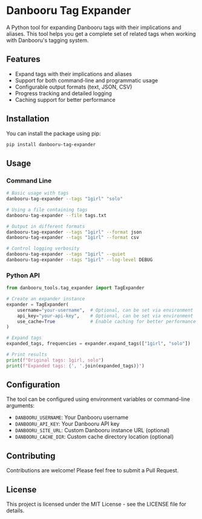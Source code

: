 # Danbooru Tag Expander

A Python tool for expanding Danbooru tags with their implications and aliases. This tool helps you get a complete set of related tags when working with Danbooru's tagging system.

## Features

- Expand tags with their implications and aliases
- Support for both command-line and programmatic usage
- Configurable output formats (text, JSON, CSV)
- Progress tracking and detailed logging
- Caching support for better performance

## Installation

You can install the package using pip:

```bash
pip install danbooru-tag-expander
```

## Usage

### Command Line

```bash
# Basic usage with tags
danbooru-tag-expander --tags "1girl" "solo"

# Using a file containing tags
danbooru-tag-expander --file tags.txt

# Output in different formats
danbooru-tag-expander --tags "1girl" --format json
danbooru-tag-expander --tags "1girl" --format csv

# Control logging verbosity
danbooru-tag-expander --tags "1girl" --quiet
danbooru-tag-expander --tags "1girl" --log-level DEBUG
```

### Python API

```python
from danbooru_tools.tag_expander import TagExpander

# Create an expander instance
expander = TagExpander(
    username="your-username",  # Optional, can be set via environment
    api_key="your-api-key",    # Optional, can be set via environment
    use_cache=True             # Enable caching for better performance
)

# Expand tags
expanded_tags, frequencies = expander.expand_tags(["1girl", "solo"])

# Print results
print(f"Original tags: 1girl, solo")
print(f"Expanded tags: {', '.join(expanded_tags)}")
```

## Configuration

The tool can be configured using environment variables or command-line arguments:

- `DANBOORU_USERNAME`: Your Danbooru username
- `DANBOORU_API_KEY`: Your Danbooru API key
- `DANBOORU_SITE_URL`: Custom Danbooru instance URL (optional)
- `DANBOORU_CACHE_DIR`: Custom cache directory location (optional)

## Contributing

Contributions are welcome! Please feel free to submit a Pull Request.

## License

This project is licensed under the MIT License - see the LICENSE file for details.